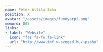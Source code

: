 ```yaml
---
name: Péter Attila Soha
position: X
avatar: "/assets/images/funnyarpi.png"
memord: 005
links:
- label: "Website"
  icon: "fas fa-fw fa-link"
  url: "http://www.inf.u-szeged.hu/~psoha"
---
```

